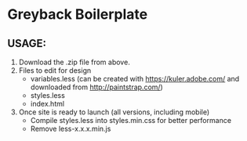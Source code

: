 Greyback Boilerplate
====================

USAGE:
------
1. Download the .zip file from above.
2. Files to edit for design
	* variables.less (can be created with https://kuler.adobe.com/ and downloaded from http://paintstrap.com/)
	* styles.less
	* index.html
3. Once site is ready to launch (all versions, including mobile) 
	* Compile styles.less into styles.min.css for better performance
	* Remove less-x.x.x.min.js